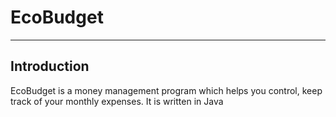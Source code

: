 # EcoBudget
-------------
## Introduction
EcoBudget is a money management program which helps you control, keep track of your monthly expenses. It is written in Java
